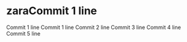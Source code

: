 # zaraCommit 1 line
Commit 1 line
Commit 1 line
Commit 2 line
Commit 3 line
Commit 4 line
Commit 5 line
